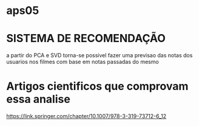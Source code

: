 # aps05

# SISTEMA DE RECOMENDAÇÃO

a partir do PCA e SVD torna-se possivel fazer uma previsao das notas dos usuarios nos filmes com base em notas passadas do mesmo

# Artigos cientificos que comprovam essa analise

https://link.springer.com/chapter/10.1007/978-3-319-73712-6_12
